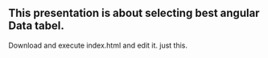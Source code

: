 ## This presentation is about selecting best angular Data tabel.

Download and execute index.html and edit it. just this.
